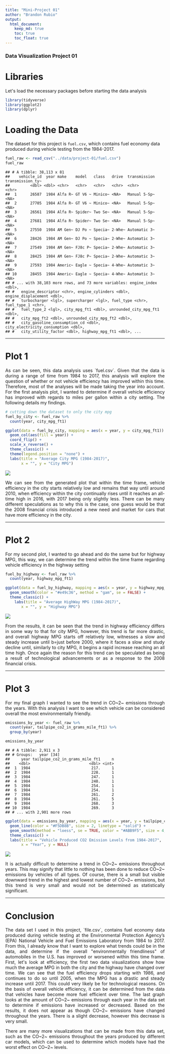 ```yaml
---
title: "Mini-Project 01"
author: "Brandon Rubio"
output: 
  html_document:
    keep_md: true
    toc: true
    toc_float: true
---
```


### Data Visualization Project 01

# Libraries
Let's load the necessary packages before starting the data analysis


```r
library(tidyverse)
library(ggplot2)
library(dplyr)
```


# Loading the Data
The dataset for this project is `fuel.csv`, which contains fuel economy data produced during vehicle testing from the 1984-2017. 


```r
fuel_raw <- read_csv("../data/project-01/fuel.csv")
fuel_raw
```

```
## # A tibble: 38,113 x 81
##    vehicle_id  year make    model   class   drive  transmission transmission_ty~
##         <dbl> <dbl> <chr>   <chr>   <chr>   <chr>  <chr>        <chr>           
##  1      26587  1984 Alfa R~ GT V6 ~ Minico~ <NA>   Manual 5-Sp~ <NA>            
##  2      27705  1984 Alfa R~ GT V6 ~ Minico~ <NA>   Manual 5-Sp~ <NA>            
##  3      26561  1984 Alfa R~ Spider~ Two Se~ <NA>   Manual 5-Sp~ <NA>            
##  4      27681  1984 Alfa R~ Spider~ Two Se~ <NA>   Manual 5-Sp~ <NA>            
##  5      27550  1984 AM Gen~ DJ Po ~ Specia~ 2-Whe~ Automatic 3~ <NA>            
##  6      28426  1984 AM Gen~ DJ Po ~ Specia~ 2-Whe~ Automatic 3~ <NA>            
##  7      27549  1984 AM Gen~ FJ8c P~ Specia~ 2-Whe~ Automatic 3~ <NA>            
##  8      28425  1984 AM Gen~ FJ8c P~ Specia~ 2-Whe~ Automatic 3~ <NA>            
##  9      27593  1984 Americ~ Eagle ~ Specia~ 4-Whe~ Automatic 3~ <NA>            
## 10      28455  1984 Americ~ Eagle ~ Specia~ 4-Whe~ Automatic 3~ <NA>            
## # ... with 38,103 more rows, and 73 more variables: engine_index <dbl>,
## #   engine_descriptor <chr>, engine_cylinders <dbl>, engine_displacement <dbl>,
## #   turbocharger <lgl>, supercharger <lgl>, fuel_type <chr>, fuel_type_1 <chr>,
## #   fuel_type_2 <lgl>, city_mpg_ft1 <dbl>, unrounded_city_mpg_ft1 <dbl>,
## #   city_mpg_ft2 <dbl>, unrounded_city_mpg_ft2 <dbl>,
## #   city_gasoline_consumption_cd <dbl>, city_electricity_consumption <dbl>,
## #   city_utility_factor <dbl>, highway_mpg_ft1 <dbl>, ...
```

---

# Plot 1

<p style='text-align: justify;'>As can be seen, this data analysis uses `fuel.csv`. Given that the data is during a range of time from 1984 to 2017, this analysis will explore the question of whether or not vehicle efficiency has improved within this time. Therefore, most of the analyses will be made taking the year into account. For the first analysis plot, I wanted to determine if overall vehicle efficiency has improved with regards to miles per gallon within a city setting. The following details my findings.</p>


```r
# cutting down the dataset to only the city mpg
fuel_by_city <- fuel_raw %>%
  count(year, city_mpg_ft1)
```



```r
ggplot(data = fuel_by_city, mapping = aes(x = year, y = city_mpg_ft1)) + 
  geom_col(aes(fill = year)) +
  coord_flip() + 
  scale_x_reverse() +
  theme_classic() +
  theme(legend.position = "none") +
  labs(title = "Average City MPG (1984-2017)",
       x = "", y = "City MPG")
```

![](rubio_project_01_files/figure-html/unnamed-chunk-4-1.png)<!-- -->

<p style='text-align: justify;'>We can see from the generated plot that within the time frame, vehicle efficiency in the city starts relatively low and remains that way until around 2010, when efficiency within the city continually rises until it reaches an all-time high in 2016, with 2017 being only slightly less. There can be many different speculations as to why this is the case, one guess would be that the 2008 financial crisis introduced a new need and market for cars that have more efficiency in the city.</p>

---

# Plot 2

<p style='text-align: justify;'>For my second plot, I wanted to go ahead and do the same but for highway MPG, this way, we can determine the trend within the time frame regarding vehicle efficiency in the highway setting</p>


```r
fuel_by_highway <- fuel_raw %>%
  count(year, highway_mpg_ft1)
```


```r
ggplot(data = fuel_by_highway, mapping = aes(x = year, y = highway_mpg_ft1)) + 
  geom_smooth(color = "#e49c36", method = "gam", se = FALSE) +
  theme_classic() +
    labs(title = "Average HighWay MPG (1984-2017)",
       x = "", y = "Highway MPG")
```

![](rubio_project_01_files/figure-html/unnamed-chunk-6-1.png)<!-- -->

<p style='text-align: justify;'>From the results, it can be seen that the trend in highway efficiency differs in some way to that for city MPG, however, this trend is far more drastic, and overall highway MPG starts off relatively low, witnesses a slow and steady increase until b=just before 2000, where it faces a slow and study decline until, similarly to city MPG, it begins a rapid increase reaching an all time high. Once again the reason for this trend can be speculated as being a result of technological advancements or as a response to the 2008 financial crisis.</p>

---

# Plot 3

<p style='text-align: justify;'>For my final graph I wanted to see the trend in CO~2~ emissions through the years. With this analysis I want to see which vehicle can be considered overall the most environmentally friendly.</p>



```r
emissions_by_year <- fuel_raw %>%
  count(year, tailpipe_co2_in_grams_mile_ft1) %>%
  group_by(year) 

emissions_by_year
```

```
## # A tibble: 2,911 x 3
## # Groups:   year [34]
##     year tailpipe_co2_in_grams_mile_ft1     n
##    <dbl>                          <dbl> <int>
##  1  1984                           217.     1
##  2  1984                           228.     1
##  3  1984                           247.     1
##  4  1984                           248.     1
##  5  1984                           254.     1
##  6  1984                           254.     1
##  7  1984                           261.     2
##  8  1984                           261.     5
##  9  1984                           268.     3
## 10  1984                           269.     3
## # ... with 2,901 more rows
```



```r
ggplot(data = emissions_by_year, mapping = aes(x = year, y = tailpipe_co2_in_grams_mile_ft1)) +
  geom_line(color = "#F5DB8B", size = 2, linetype = "solid") +
  geom_smooth(method = "loess", se = TRUE, color = "#ABB9F5", size = 4, linetype = 5, formula = y~x) +
  theme_classic() +
  labs(title = "Vehicle Produced CO2 Emission Levels from 1984-2017",
       x = "Year", y = NULL)
```

![](rubio_project_01_files/figure-html/unnamed-chunk-8-1.png)<!-- -->

<p style='text-align: justify;'>It is actually difficult to determine a trend in CO~2~ emissions throughout years. This may signify that little to nothing has been done to reduce CO~2~ emissions by vehicles of all types. Of course, there is a small but visible downward trend in the highest and lowest number of CO~2~ emissions, but this trend is very small and would not be determined as statistically significant.</p>

---

# Conclusion

<p style='text-align: justify;'>The data set I used in this project, `file.csv`, contains fuel economy data produced during vehicle testing at the Environmental Protection Agency’s (EPA) National Vehicle and Fuel Emissions Laboratory from 1984 to 2017. From this, I already know that I want to explore what trends could be in the data, and determine if the overall "environmentally friendliness" of automobiles in the U.S. has improved or worsened within this time frame. First, let's look at efficiency, the first two data visualizations show how much the average MPG in both the city and the highway have changed over time. We can see that the fuel efficiency drops starting with 1986, and continues to do so until 2005, when the MPG has a drastic and steady increase until 2017. This could very likely be for technological reasons. On the basis of overall vehicle efficiency, it can be determined from the data that vehicles have become more fuel efficient over time. The last graph looks at the amount of CO~2~ emissions through each year in the data set to determine if emissions have increased or decreased. Based on the results, it does not appear as though CO~2~ emissions have changed throughout the years. There is a slight decrease, however this decrease is very small.</p>

<p style='text-align: justify;'>There are many more visualizations that can be made from this data set, such as the CO~2~ emissions throughout the years produced by different car models, which can be used to determine which models have had the worst effect on CO~2~ levels.</p>
